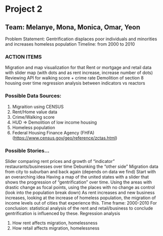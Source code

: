 # Project 2

## Team: Melanye, Mona, Monica, Omar, Yeon

Problem Statement: Gentrification displaces poor individuals and minorities and increases homeless population
Timeline: from 2000 to 2010

### ACTION ITEMS
Migration and map visualization for that 
Rent or mortgage and retail data with slider map (with dots and as rent increase, increase number of dots)
Reviewing API for walking score + crime rate 
Demolition of section 8 housing over time 
regression analysis between indicators vs reactors 

### Possible Data Sources: 
1. Migraition using CENSUS
2. Rent/Home value data
3. Crime/Walking score
4. HUD => Demolition of low income housing
5. Homeless population
6. Federal Housing Finance Agency (FHFA) (https://www.census.gov/geo/reference/zctas.html)

### Possible Stories…
Slider comparing rent prices and growth of “indicator” restaurants/businesses over time
Debunking the “other side” 
Migration data from city to suburban and back again (depends on data we find) 
Start with an overarching idea 
Having a map of the united states with a slider that shows the progression of “gentrification” over time. Using the areas with drastic change as focal points, using the places with no change as control (look into the population break down) 
As rent increases and new business increases, looking at the increase of homeless population, the migration of income levels out of cities that experience this. 
Time frame: 2000-2010
For conclusion: statistical analysis of the rent and retail/business to conclude gentrification is influenced by these. 
Regression analysis
1. How rent affects migration, homelessness
2. How retail affects migration, homelessness
